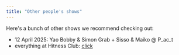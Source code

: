 ```yaml
---
title: "Other people's shows"
---
```


Here's a bunch of other shows we recommend checking out:

- 12 April 2025: Yao Bobby & Simon Grab + Sisso & Maiko @ P_ac_t
- everything at Hitness Club: [click](https://hitness.club/events)
